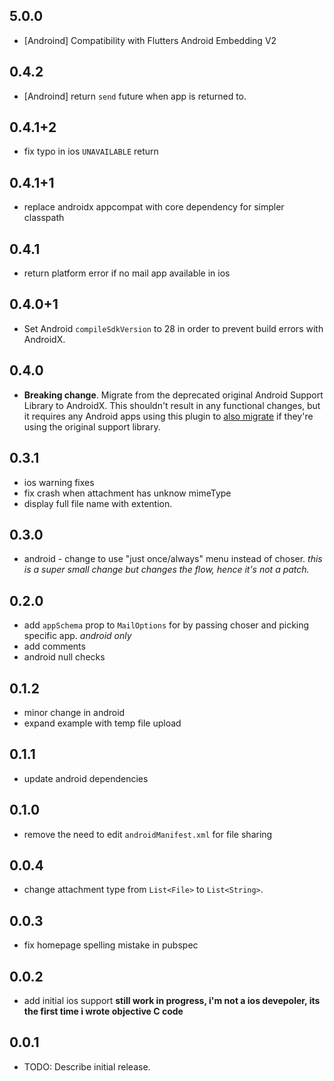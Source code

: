 ## 5.0.0
* [Androind] Compatibility with Flutters Android Embedding V2

## 0.4.2

* [Androind] return `send` future when app is returned to. 


## 0.4.1+2

* fix typo in ios `UNAVAILABLE` return

## 0.4.1+1

* replace androidx appcompat with core dependency for simpler classpath

## 0.4.1

* return platform error if no mail app available in ios

## 0.4.0+1

* Set Android `compileSdkVersion` to 28 in order to prevent build errors with AndroidX.

## 0.4.0

* **Breaking change**. Migrate from the deprecated original Android Support
  Library to AndroidX. This shouldn't result in any functional changes, but it
  requires any Android apps using this plugin to [also
  migrate](https://developer.android.com/jetpack/androidx/migrate) if they're
  using the original support library.

## 0.3.1
 * ios warning fixes
 * fix crash when attachment has unknow mimeType
 * display full file name with extention.

## 0.3.0
  * android - change to use "just once/always" menu instead of choser.
  _this is a super small change but changes the flow, hence it's not a patch._

## 0.2.0
  * add `appSchema` prop to `MailOptions` for by passing choser and picking specific app. _android only_
  * add comments
  * android null checks

## 0.1.2
  * minor change in android
  * expand example with temp file upload

## 0.1.1
  * update android dependencies

## 0.1.0
  * remove the need to edit `androidManifest.xml` for file sharing

## 0.0.4
 * change attachment type from `List<File>` to `List<String>`. 

## 0.0.3
* fix homepage spelling mistake in pubspec

## 0.0.2

* add initial ios support
**still work in progress, i'm not a ios devepoler, its the first time i wrote objective C code**


## 0.0.1

* TODO: Describe initial release.
